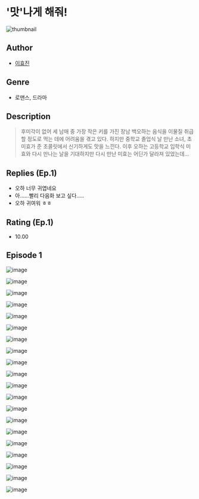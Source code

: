 # '맛'나게 해줘!
![thumbnail](https://image-comic.pstatic.net/user_contents_data/challenge_comic/2023/05/24/266394/upload_7075264300867598642_480x623.jpeg)

## Author
- [이효진](https://comic.naver.com/artistTitle?id=266394)

## Genre
- 로맨스, 드라마

## Description
> 후미각이 없어 세 남매 중 가장 작은 키를 가진 장남 백오하는 음식을 이물질 취급할 정도로 먹는 데에 어려움을 겪고 있다. 하지만 중학교 졸업식 날 만난 소녀, 초미효가 준 초콜릿에서 신기하게도 맛을 느낀다. 이후 오하는 고등학교 입학식 미효와 다시 만나는 날을 기대하지만 다시 만난 미효는 어딘가 달라져 있었는데...

## Replies (Ep.1)
- 오하 너무 귀엽네요
- 아......빨리 다음화 보고 싶다.....
- 오하 귀여워 ㅎㅎ

## Rating (Ep.1)
- 10.00

## Episode 1
![image](https://image-comic.pstatic.net/user_contents_data/challenge_comic/2023/05/25/266394/upload_3990523754273256550.jpeg)

![image](https://image-comic.pstatic.net/user_contents_data/challenge_comic/2023/05/25/266394/upload_3545516192567801910.jpeg)

![image](https://image-comic.pstatic.net/user_contents_data/challenge_comic/2023/05/25/266394/upload_3474304338572489313.jpeg)

![image](https://image-comic.pstatic.net/user_contents_data/challenge_comic/2023/05/25/266394/upload_3907215940062885219.jpeg)

![image](https://image-comic.pstatic.net/user_contents_data/challenge_comic/2023/05/25/266394/upload_7364565584248518711.jpeg)

![image](https://image-comic.pstatic.net/user_contents_data/challenge_comic/2023/05/25/266394/upload_3846699030543413858.jpeg)

![image](https://image-comic.pstatic.net/user_contents_data/challenge_comic/2023/05/26/266394/upload_3761966271507544121.jpeg)

![image](https://image-comic.pstatic.net/user_contents_data/challenge_comic/2023/05/25/266394/upload_7147275509328798049.jpeg)

![image](https://image-comic.pstatic.net/user_contents_data/challenge_comic/2023/05/25/266394/upload_3977862886368818487.jpeg)

![image](https://image-comic.pstatic.net/user_contents_data/challenge_comic/2023/05/25/266394/upload_3774913930585257529.jpeg)

![image](https://image-comic.pstatic.net/user_contents_data/challenge_comic/2023/05/25/266394/upload_7076343793769918516.jpeg)

![image](https://image-comic.pstatic.net/user_contents_data/challenge_comic/2023/05/25/266394/upload_7291390710323100002.jpeg)

![image](https://image-comic.pstatic.net/user_contents_data/challenge_comic/2023/05/25/266394/upload_7220222621943740470.jpeg)

![image](https://image-comic.pstatic.net/user_contents_data/challenge_comic/2023/05/25/266394/upload_3775480372450637879.jpeg)

![image](https://image-comic.pstatic.net/user_contents_data/challenge_comic/2023/05/25/266394/upload_3473795079149216054.jpeg)

![image](https://image-comic.pstatic.net/user_contents_data/challenge_comic/2023/05/25/266394/upload_3976734757424019813.jpeg)

![image](https://image-comic.pstatic.net/user_contents_data/challenge_comic/2023/05/25/266394/upload_3618132548996130405.jpeg)

![image](https://image-comic.pstatic.net/user_contents_data/challenge_comic/2023/05/25/266394/upload_7378641550042412345.jpeg)

![image](https://image-comic.pstatic.net/user_contents_data/challenge_comic/2023/05/25/266394/upload_7219607964090786355.jpeg)

![image](https://image-comic.pstatic.net/user_contents_data/challenge_comic/2023/05/25/266394/upload_7076112016550737970.jpeg)
